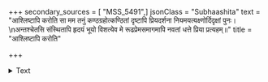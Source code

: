 +++
secondary_sources = [ "MSS_5491",]
jsonClass = "Subhaashita"
text = "आश्लिष्टापि करोति सा मम तनुं कण्ठग्रहोत्कण्ठितां दृष्टापि प्रियदर्शना नियमयत्यक्ष्णोर्दिदृक्षां पुनः।  \nअन्तश्चेतसि संस्थितापि हृदयं भूयो विशत्येव मे रूढप्रेमसमागमापि नवतां धत्ते प्रिया प्रत्यहम्॥"
title = "आश्लिष्टापि करोति"

+++

<details><summary>Text</summary>

आश्लिष्टापि करोति सा मम तनुं कण्ठग्रहोत्कण्ठितां दृष्टापि प्रियदर्शना नियमयत्यक्ष्णोर्दिदृक्षां पुनः।  
अन्तश्चेतसि संस्थितापि हृदयं भूयो विशत्येव मे रूढप्रेमसमागमापि नवतां धत्ते प्रिया प्रत्यहम्॥
</details>
